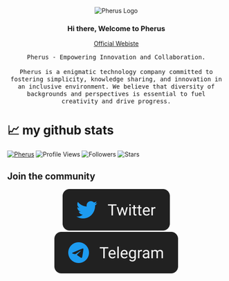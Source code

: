 <p align="center">
  <img src="https://avatars.githubusercontent.com/u/161176162?s=200&v=4" height="200" width="200" alt="Pherus Logo">
</p>

<h3 align="center">Hi there, Welcome to Pherus</h3>

<p align="center">
  <a align="center" href="https://pherus.org">Official Webiste</a>
</p>

<p align="center">
  <samp>Pherus - Empowering Innovation and Collaboration.</samp>
  <br/>
  <br/>
 <samp>Pherus is a enigmatic technology company committed to fostering simplicity, knowledge sharing, and innovation in an inclusive environment. We believe that diversity of backgrounds and perspectives is essential to fuel creativity and drive progress.
</samp>
</p>

# 📈 my github stats

[![Pherus](https://img.shields.io/badge/phe-rus-<COLOR>.svg)](https://shields.io/)  ![Profile Views](https://komarev.com/ghpvc/?username=phe-rus&color=blue&show_icons=true)  ![Followers](https://img.shields.io/github/followers/phe-rus)  ![Stars](https://img.shields.io/github/stars/phe-rus?label=Profile%20Stars&logo=Profile%20stars&logoColor=g) 

## Join the community
  
<p align="center">
  <a href="https://twitter.com/la_nniina"><img height="15%" src="https://raw.githubusercontent.com/dahliaOS/.github/main/profile/assets/images/dark/Twitter.svg"></a>
  <a href="https://t.me/moluccus"><img height="15%" src="https://raw.githubusercontent.com/dahliaOS/.github/main/profile/assets/images/dark/Telegram.svg"></a>
<p>
